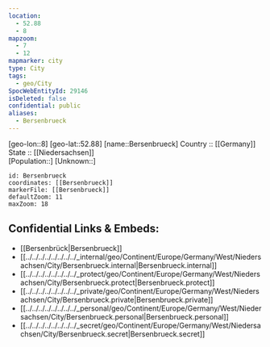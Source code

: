 ```yaml
---
location:
  - 52.88
  - 8
mapzoom:
  - 7
  - 12
mapmarker: city
type: City
tags:
  - geo/City
SpocWebEntityId: 29146
isDeleted: false
confidential: public
aliases:
  - Bersenbrueck
---
```

[geo-lon::8] 
[geo-lat::52.88] 
[name::Bersenbrueck] 
Country :: [[Germany]]  
State :: [[Niedersachsen]]  
[Population::] 
[Unknown::] 


```leaflet
id: Bersenbrueck
coordinates: [[Bersenbrueck]] 
markerFile: [[Bersenbrueck]] 
defaultZoom: 11 
maxZoom: 18
```


## Confidential Links & Embeds: 
- [[Bersenbrück|Bersenbrueck]]  
- [[../../../../../../../../_internal/geo/Continent/Europe/Germany/West/Niedersachsen/City/Bersenbrueck.internal|Bersenbrueck.internal]] 
- [[../../../../../../../../_protect/geo/Continent/Europe/Germany/West/Niedersachsen/City/Bersenbrueck.protect|Bersenbrueck.protect]] 
- [[../../../../../../../../_private/geo/Continent/Europe/Germany/West/Niedersachsen/City/Bersenbrueck.private|Bersenbrueck.private]] 
- [[../../../../../../../../_personal/geo/Continent/Europe/Germany/West/Niedersachsen/City/Bersenbrueck.personal|Bersenbrueck.personal]] 
- [[../../../../../../../../_secret/geo/Continent/Europe/Germany/West/Niedersachsen/City/Bersenbrueck.secret|Bersenbrueck.secret]] 
